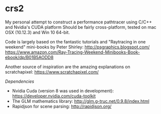 # crs2
My personal attempt to construct a performance pathtracer using C/C++ and Nvidia's CUDA platform
Should be fairly cross-platform, tested on mac OSX (10.12.3) and Win 10 64-bit.

Code is largely based on the fantastic tutorials and "Raytracing in one weekend" mini-books by Peter Shirley:
http://psgraphics.blogspot.com/
https://www.amazon.com/Ray-Tracing-Weekend-Minibooks-Book-ebook/dp/B01B5AODD8

Another source of inspiration are the amazing explanations on scratchapixel:
https://www.scratchapixel.com/

*Dependencies*
- Nvidia Cuda (version 8 was used in development): https://developer.nvidia.com/cuda-toolkit
- The GLM mathematics library: http://glm.g-truc.net/0.9.8/index.html
- Rapidjson for scene parsing: http://rapidjson.org/

